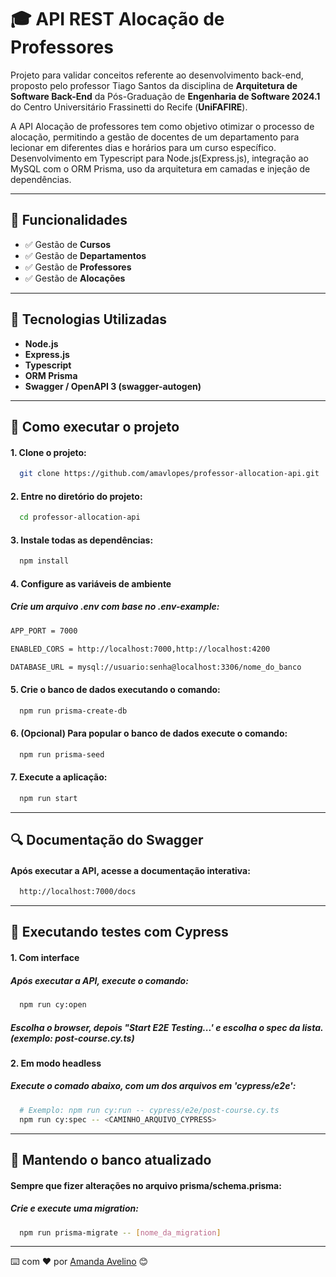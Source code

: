 # 🎓 API REST Alocação de Professores

Projeto para validar conceitos referente ao desenvolvimento back-end, proposto pelo professor Tiago Santos da disciplina de **Arquitetura de Software Back-End** da Pós-Graduação de **Engenharia de Software 2024.1** do Centro Universitário Frassinetti do Recife (**UniFAFIRE**).

A API Alocação de professores tem como objetivo otimizar o processo de alocação, permitindo a gestão de docentes de um departamento para lecionar em diferentes dias e horários para um curso específico. Desenvolvimento em Typescript para Node.js(Express.js), integração ao MySQL com o ORM Prisma, uso da arquitetura em camadas e injeção de dependências.

---

## 📌 Funcionalidades

- ✅ Gestão de **Cursos**
- ✅ Gestão de **Departamentos**
- ✅ Gestão de **Professores**
- ✅ Gestão de **Alocações**

---

## 🧱 Tecnologias Utilizadas

- **Node.js**
- **Express.js**
- **Typescript**
- **ORM Prisma**
- **Swagger / OpenAPI 3 (swagger-autogen)**

---

## 🏃 Como executar o projeto

#### 1. Clone o projeto:

```bash
  git clone https://github.com/amavlopes/professor-allocation-api.git
```

#### 2. Entre no diretório do projeto:

```bash
  cd professor-allocation-api
```

#### 3. Instale todas as dependências:

```bash
  npm install
```

#### 4. Configure as variáveis de ambiente

##### Crie um arquivo .env com base no .env-example:

```bash
APP_PORT = 7000

ENABLED_CORS = http://localhost:7000,http://localhost:4200

DATABASE_URL = mysql://usuario:senha@localhost:3306/nome_do_banco

```

#### 5. Crie o banco de dados executando o comando:

```bash
  npm run prisma-create-db
```

#### 6. (Opcional) Para popular o banco de dados execute o comando:

```bash
  npm run prisma-seed
```

#### 7. Execute a aplicação:

```bash
  npm run start
```

---

## 🔍 Documentação do Swagger

#### Após executar a API, acesse a documentação interativa:

```bash
  http://localhost:7000/docs
```

---

## 🧪 Executando testes com Cypress

#### 1. Com interface

##### Após executar a API, execute o comando:

```bash
  npm run cy:open
```

##### Escolha o browser, depois "Start E2E Testing...' e escolha o spec da lista. (exemplo: post-course.cy.ts)

#### 2. Em modo headless

##### Execute o comado abaixo, com um dos arquivos em 'cypress/e2e':

```bash
  # Exemplo: npm run cy:run -- cypress/e2e/post-course.cy.ts
  npm run cy:spec -- <CAMINHO_ARQUIVO_CYPRESS>
```

---

## 🔄 Mantendo o banco atualizado

#### Sempre que fizer alterações no arquivo prisma/schema.prisma:

##### Crie e execute uma migration:

```bash
  npm run prisma-migrate -- [nome_da_migration]
```

---

⌨️ com ❤️ por [Amanda Avelino](https://github.com/amavlopes) 😊
